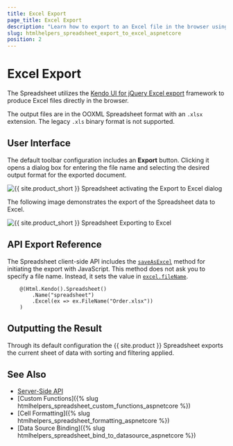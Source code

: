 ```yaml
---
title: Excel Export
page_title: Excel Export
description: "Learn how to export to an Excel file in the browser using the Telerik UI Spreadsheet component for {{ site.framework }}."
slug: htmlhelpers_spreadsheet_export_to_excel_aspnetcore
position: 2
---
```


# Excel Export

The Spreadsheet utilizes the [Kendo UI for jQuery Excel export](https://docs.telerik.com/kendo-ui/framework/excel/introduction) framework to produce Excel files directly in the browser.

The output files are in the OOXML Spreadsheet format with an `.xlsx` extension. The legacy `.xls` binary format is not supported.

## User Interface

The default toolbar configuration includes an **Export** button. Clicking it opens a dialog box for entering the file name and selecting the desired output format for the exported document.

![{{ site.product_short }} Spreadsheet activating the Export to Excel dialog](activate-export.png)

The following image demonstrates the export of the Spreadsheet data to Excel.

![{{ site.product_short }} Spreadsheet Exporting to Excel](export-to-excel.png)

## API Export Reference

The Spreadsheet client-side API includes the [`saveAsExcel`](https://docs.telerik.com/kendo-ui/api/javascript/ui/spreadsheet/methods/saveasexcel) method for initiating the export with JavaScript. This method does not ask you to specify a file name. Instead, it sets the value in [`excel.fileName`](https://docs.telerik.com/kendo-ui/api/javascript/ui/spreadsheet/configuration/excel#excel.fileName).

```HtmlHelper
    @(Html.Kendo().Spreadsheet()
        .Name("spreadsheet")
        .Excel(ex => ex.FileName("Order.xlsx"))
    )
```

## Outputting the Result

Through its default configuration the {{ site.product }} Spreadsheet exports the current sheet of data with sorting and filtering applied.

## See Also

* [Server-Side API](/api/spreadsheet)
* [Custom Functions]({% slug htmlhelpers_spreadsheet_custom_functions_aspnetcore %})
* [Cell Formatting]({% slug htmlhelpers_spreadsheet_formatting_aspnetcore %})
* [Data Source Binding]({% slug htmlhelpers_spreadsheet_bind_to_datasource_aspnetcore %})
